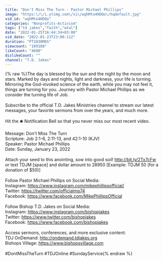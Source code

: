 ```yaml
---
title: "Don't Miss The Turn - Pastor Michael Phillips"
image: "https:\/\/i.ytimg.com\/vi\/wqhMto4HDQo\/hqdefault.jpg"
vid_id: "wqhMto4HDQo"
categories: "Nonprofits-Activism"
tags: ["td jakes","faith","wtal"]
date: "2022-01-25T16:44:34+03:00"
vid_date: "2022-01-23T23:00:11Z"
duration: "PT1H30M6S"
viewcount: "109188"
likeCount: "4090"
dislikeCount: ""
channel: "T.D. Jakes"
---
```

{% raw %}The day is blessed by the sun and the night by the moon and stars. Marked by days and nights, light and darkness, your life is turning. Mirroring the God-invoked science of the earth, while you may not feel it, things are turning for you. Journey with Pastor Michael Phillips as we consider the turning life of Job.<br /><br />Subscribe to the official T.D. Jakes Ministries channel to stream our latest messages, your favorite sermons from over the years, and much more. <br /><br />Hit the 🛎 Notification Bell so that you never miss our most recent video. <br /><br />Message: Don't Miss The Turn<br />Scripture: Job 2:1-6, 2:11-13, and 42:1-10 (KJV)<br />Speaker: Pastor Michael Phillips<br />Date: Sunday, January 23, 2022<br /><br />Attach your seed to this anointing, sow into good soil! <a rel="nofollow" target="blank" href="http://bit.ly/2Tx7cFw">http://bit.ly/2Tx7cFw</a> or text TDJM [space] and dollar amount to 28950 [Example: TDJM 50 (for a donation of $50)] <br /><br />Follow Pastor Michael Phillips on Social Media:<br />Instagram: <a rel="nofollow" target="blank" href="https://www.instagram.com/mikephillipsofficial/">https://www.instagram.com/mikephillipsofficial/</a><br />Twitter: <a rel="nofollow" target="blank" href="https://twitter.com/officialmp74">https://twitter.com/officialmp74</a><br />Facebook: <a rel="nofollow" target="blank" href="https://www.facebook.com/MikePhillipsOfficial">https://www.facebook.com/MikePhillipsOfficial</a><br /><br />Follow Bishop T.D. Jakes on Social Media:<br />Instagram: <a rel="nofollow" target="blank" href="https://www.instagram.com/bishopjakes">https://www.instagram.com/bishopjakes</a> <br />Twitter: <a rel="nofollow" target="blank" href="https://www.twitter.com/bishopjakes">https://www.twitter.com/bishopjakes</a><br />Facebook: <a rel="nofollow" target="blank" href="https://www.facebook.com/bishopjakes">https://www.facebook.com/bishopjakes</a> <br /><br />Access sermons, conferences, and more exclusive content: <br />TDJ OnDemand: <a rel="nofollow" target="blank" href="http://ondemand.tdjakes.org">http://ondemand.tdjakes.org</a><br />Bishops Village: <a rel="nofollow" target="blank" href="https://www.bishopsvillage.com">https://www.bishopsvillage.com</a> <br /><br />#DontMissTheTurn #TDJOnline #SundayService{% endraw %}
